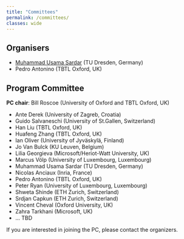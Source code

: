 ```yaml
---
title: "Committees"
permalink: /committees/
classes: wide
---
```


## Organisers
- [Muhammad Usama Sardar](https://tu-dresden.de/ing/informatik/sya/se/die-professur/beschaeftigte/muhammad-usama-sardar) (TU Dresden, Germany)
- Pedro Antonino (TBTL Oxford, UK)

## Program Committee
**PC chair**: Bill Roscoe (University of Oxford and TBTL Oxford, UK) 

- Ante Derek (University of Zagreb, Croatia)
- Guido Salvaneschi (University of St.Gallen, Switzerland) 
- Han Liu (TBTL Oxford, UK)
- Huafeng Zhang (TBTL Oxford, UK)
- Ian Oliver (University of Jyväskylä, Finland)
- Jo Van Bulck (KU Leuven, Belgium)
- Lilia Georgieva (Microsoft/Heriot-Watt University, UK)
- Marcus Völp (University of Luxembourg, Luxembourg)
- Muhammad Usama Sardar (TU Dresden, Germany)
- Nicolas Anciaux (Inria, France)
- Pedro Antonino (TBTL Oxford, UK)
- Peter Ryan (University of Luxembourg, Luxembourg)
- Shweta Shinde (ETH Zurich, Switzerland)
- Srdjan Capkun (ETH Zurich, Switzerland)
- Vincent Cheval (Oxford University, UK)
- Zahra Tarkhani (Microsoft, UK)
- ... TBD

If you are interested in joining the PC, please contact the organizers. 

